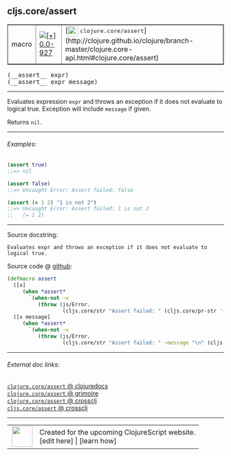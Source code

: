## cljs.core/assert



 <table border="1">
<tr>
<td>macro</td>
<td><a href="https://github.com/cljsinfo/cljs-api-docs/tree/0.0-927"><img valign="middle" alt="[+] 0.0-927" title="Added in 0.0-927" src="https://img.shields.io/badge/+-0.0--927-lightgrey.svg"></a> </td>
<td>
[<img height="24px" valign="middle" src="http://i.imgur.com/1GjPKvB.png"> <samp>clojure.core/assert</samp>](http://clojure.github.io/clojure/branch-master/clojure.core-api.html#clojure.core/assert)
</td>
</tr>
</table>


 <samp>
(__assert__ expr)<br>
</samp>
 <samp>
(__assert__ expr message)<br>
</samp>

---

Evaluates expression `expr` and throws an exception if it does not evaluate to
logical true.  Exception will include `message` if given.

Returns `nil`.



---

###### Examples:

```clj
(assert true)
;;=> nil

(assert false)
;;=> Uncaught Error: Assert failed: false

(assert (= 1 2) "1 is not 2")
;;=> Uncaught Error: Assert failed: 1 is not 2
;;   (= 1 2)
```



---



Source docstring:

```
Evaluates expr and throws an exception if it does not evaluate to
logical true.
```


Source code @ [github](https://github.com/clojure/clojurescript/blob/r2814/src/clj/cljs/core.clj#L1240-L1252):

```clj
(defmacro assert
  ([x]
     (when *assert*
       `(when-not ~x
          (throw (js/Error.
                  (cljs.core/str "Assert failed: " (cljs.core/pr-str '~x)))))))
  ([x message]
     (when *assert*
       `(when-not ~x
          (throw (js/Error.
                  (cljs.core/str "Assert failed: " ~message "\n" (cljs.core/pr-str '~x))))))))
```

<!--
Repo - tag - source tree - lines:

 <pre>
clojurescript @ r2814
└── src
    └── clj
        └── cljs
            └── <ins>[core.clj:1240-1252](https://github.com/clojure/clojurescript/blob/r2814/src/clj/cljs/core.clj#L1240-L1252)</ins>
</pre>

-->

---



###### External doc links:

[`clojure.core/assert` @ clojuredocs](http://clojuredocs.org/clojure.core/assert)<br>
[`clojure.core/assert` @ grimoire](http://conj.io/store/v1/org.clojure/clojure/1.7.0-beta3/clj/clojure.core/assert/)<br>
[`clojure.core/assert` @ crossclj](http://crossclj.info/fun/clojure.core/assert.html)<br>
[`cljs.core/assert` @ crossclj](http://crossclj.info/fun/cljs.core/assert.html)<br>

---

 <table>
<tr><td>
<img valign="middle" align="right" width="48px" src="http://i.imgur.com/Hi20huC.png">
</td><td>
Created for the upcoming ClojureScript website.<br>
[edit here] | [learn how]
</td></tr></table>

[edit here]:https://github.com/cljsinfo/cljs-api-docs/blob/master/cljsdoc/cljs.core/assert.cljsdoc
[learn how]:https://github.com/cljsinfo/cljs-api-docs/wiki/cljsdoc-files

<!--

This information was too distracting to show to readers, but I'll leave it
commented here since it is helpful to:

- pretty-print the data used to generate this document
- and show how to retrieve that data



The API data for this symbol:

```clj
{:description "Evaluates expression `expr` and throws an exception if it does not evaluate to\nlogical true.  Exception will include `message` if given.\n\nReturns `nil`.",
 :ns "cljs.core",
 :name "assert",
 :signature ["[expr]" "[expr message]"],
 :history [["+" "0.0-927"]],
 :type "macro",
 :full-name-encode "cljs.core/assert",
 :source {:code "(defmacro assert\n  ([x]\n     (when *assert*\n       `(when-not ~x\n          (throw (js/Error.\n                  (cljs.core/str \"Assert failed: \" (cljs.core/pr-str '~x)))))))\n  ([x message]\n     (when *assert*\n       `(when-not ~x\n          (throw (js/Error.\n                  (cljs.core/str \"Assert failed: \" ~message \"\\n\" (cljs.core/pr-str '~x))))))))",
          :title "Source code",
          :repo "clojurescript",
          :tag "r2814",
          :filename "src/clj/cljs/core.clj",
          :lines [1240 1252]},
 :examples [{:id "1dc16f",
             :content "```clj\n(assert true)\n;;=> nil\n\n(assert false)\n;;=> Uncaught Error: Assert failed: false\n\n(assert (= 1 2) \"1 is not 2\")\n;;=> Uncaught Error: Assert failed: 1 is not 2\n;;   (= 1 2)\n```"}],
 :full-name "cljs.core/assert",
 :clj-symbol "clojure.core/assert",
 :docstring "Evaluates expr and throws an exception if it does not evaluate to\nlogical true."}

```

Retrieve the API data for this symbol:

```clj
;; from Clojure REPL
(require '[clojure.edn :as edn])
(-> (slurp "https://raw.githubusercontent.com/cljsinfo/cljs-api-docs/catalog/cljs-api.edn")
    (edn/read-string)
    (get-in [:symbols "cljs.core/assert"]))
```

-->
